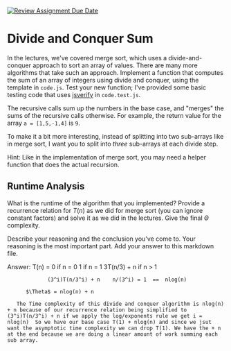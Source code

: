 [![Review Assignment Due Date](https://classroom.github.com/assets/deadline-readme-button-24ddc0f5d75046c5622901739e7c5dd533143b0c8e959d652212380cedb1ea36.svg)](https://classroom.github.com/a/E1vcEWuv)
# Divide and Conquer Sum

In the lectures, we've covered merge sort, which uses a divide-and-conquer
approach to sort an array of values. There are many more algorithms that take
such an approach. Implement a function that computes the sum of an array of
integers using divide and conquer, using the template in `code.js`. Test your
new function; I've provided some basic testing code that uses
[jsverify](https://jsverify.github.io/) in `code.test.js`.

The recursive calls sum up the numbers in the base case, and "merges" the sums
of the recursive calls otherwise. For example, the return value for the array `a
= [1,5,-1,4]` is `9`.

To make it a bit more interesting, instead of splitting into two sub-arrays like
in merge sort, I want you to split into *three* sub-arrays at each divide step.

Hint: Like in the implementation of merge sort, you may need a helper function
that does the actual recursion.

## Runtime Analysis

What is the runtime of the algorithm that you implemented? Provide a recurrence
relation for $T(n)$ as we did for merge sort (you can ignore constant factors)
and solve it as we did in the lectures. Give the final $\Theta$ complexity.

Describe your reasoning and the conclusion you've come to. Your reasoning is the
most important part. Add your answer to this markdown file.



Answer: T(n) = 0		    if n = 0
	             1		    if n = 1
	             3T(n/3) + n    if n > 1

	             (3^i)T(n/3^i) + n    n/(3^i) = 1  ==  nlog(n)

	      $\Theta$ = nlog(n) + n

       The Time complexity of this divide and conquer algorithm is nlog(n) + n because of our recurrence relation being simplified to (3^i)T(n/3^i) + n if we apply the log/exponents rule we get i = nlog(n)  So we have our base case T(1) + nlog(n) and since we jsut want the asymptotic time complexity we can drop T(1). We have the + n at the end because we are doing a linear amount of work summing each sub array.


       
